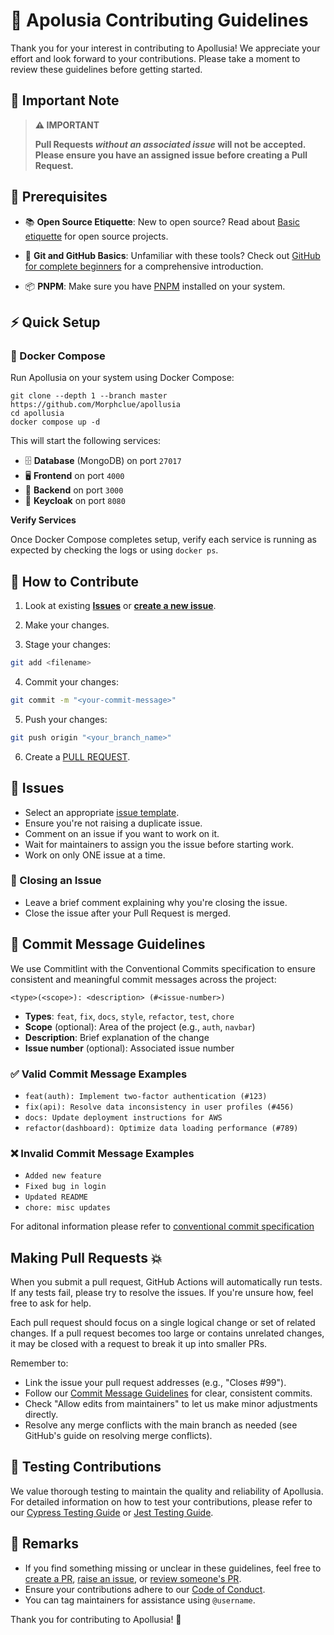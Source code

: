 # 🌟 Apolusia Contributing Guidelines

Thank you for your interest in contributing to Apollusia! We appreciate your effort and look forward to your contributions. Please take a moment to review these guidelines before getting started.

## 📌 Important Note

> **⚠️ IMPORTANT**
>
> **Pull Requests _without an associated issue_ will not be accepted. Please ensure you have an assigned issue before creating a Pull Request.**

## 🚀 Prerequisites

- 📚 **Open Source Etiquette**: New to open source? Read about [Basic etiquette](https://developer.mozilla.org/en-US/docs/MDN/Community/Open_source_etiquette) for open source projects.

- 🐙 **Git and GitHub Basics**: Unfamiliar with these tools? Check out [GitHub for complete beginners](https://developer.mozilla.org/en-US/docs/MDN/Contribute/GitHub_beginners) for a comprehensive introduction.

- 📦 **PNPM**: Make sure you have [PNPM](https://pnpm.io/installation) installed on your system.

## ⚡️ Quick Setup

### 🐳 Docker Compose

Run Apollusia on your system using Docker Compose:

```shell
git clone --depth 1 --branch master https://github.com/Morphclue/apollusia 
cd apollusia
docker compose up -d
```

This will start the following services:

- 🗄️ **Database** (MongoDB) on port `27017`
- 🖥️ **Frontend** on port `4000`
- 🔧 **Backend** on port `3000`
- 🔐 **Keycloak** on port `8080`

**Verify Services**

Once Docker Compose completes setup, verify each service is running as expected by checking the logs or using `docker ps`.


## 🤝 How to Contribute

1.  Look at existing [**Issues**](https://github.com/Morphclue/apollusia/issues) or [**create a new issue**](https://github.com/Morphclue/apollusia/issues/new/choose).

2.  Make your changes.

3.  Stage your changes:
   ```sh
   git add <filename>
   ```

4.  Commit your changes:
   ```sh
   git commit -m "<your-commit-message>"
   ```

5.  Push your changes:
   ```sh
   git push origin "<your_branch_name>"
   ```

6.  Create a [PULL REQUEST](https://github.com/Morphclue/apollusia/compare).

## 🐛 Issues

-  Select an appropriate [issue template](https://github.com/Morphclue/apollusia/issues/new/choose).
-  Ensure you're not raising a duplicate issue.
-  Comment on an issue if you want to work on it.
-  Wait for maintainers to assign you the issue before starting work.
-  Work on only ONE issue at a time.

### 🚫 Closing an Issue

-  Leave a brief comment explaining why you're closing the issue.
-  Close the issue after your Pull Request is merged.

## 📝 Commit Message Guidelines

We use Commitlint with the Conventional Commits specification to ensure consistent and meaningful commit messages across the project: 

```
<type>(<scope>): <description> (#<issue-number>)
```

- **Types**: `feat`, `fix`, `docs`, `style`, `refactor`, `test`, `chore`
- **Scope** (optional): Area of the project (e.g., `auth`, `navbar`)
- **Description**: Brief explanation of the change
- **Issue number** (optional): Associated issue number

### ✅ Valid Commit Message Examples

- `feat(auth): Implement two-factor authentication (#123)`
- `fix(api): Resolve data inconsistency in user profiles (#456)`
- `docs: Update deployment instructions for AWS`
- `refactor(dashboard): Optimize data loading performance (#789)`

### ❌ Invalid Commit Message Examples

- `Added new feature`
- `Fixed bug in login`
- `Updated README`
- `chore: misc updates`

For aditonal information please refer to [conventional commit specification](https://www.conventionalcommits.org/en/v1.0.0/)

## Making Pull Requests 💥

When you submit a pull request, GitHub Actions will automatically run tests. If any tests fail, please try to resolve the issues. If you're unsure how, feel free to ask for help.

Each pull request should focus on a single logical change or set of related changes. If a pull request becomes too large or contains unrelated changes, it may be closed with a request to break it up into smaller PRs.

Remember to:

- Link the issue your pull request addresses (e.g., "Closes #99").
- Follow our [Commit Message Guidelines](#-commit-message-guidelines) for clear, consistent commits.
- Check "Allow edits from maintainers" to let us make minor adjustments directly.
- Resolve any merge conflicts with the main branch as needed (see GitHub's guide on resolving merge conflicts).


## 🧪 Testing Contributions

We value thorough testing to maintain the quality and reliability of Apollusia. For detailed information on how to test your contributions, please refer to our [Cypress Testing Guide](CYPRESS-TESTING-GUIDE.md) or [Jest Testing Guide](JEST-TESTING-GUIDE.md).

## 📢 Remarks

-  If you find something missing or unclear in these guidelines, feel free to [create a PR](https://github.com/Morphclue/apollusia/compare), [raise an issue](https://github.com/Morphclue/apollusia/issues), or [review someone's PR](https://www.freecodecamp.org/news/code-review-tips/).
-  Ensure your contributions adhere to our [Code of Conduct](../CODE_OF_CONDUCT.md).
-  You can tag maintainers for assistance using `@username`.

Thank you for contributing to Apollusia! 🎉
